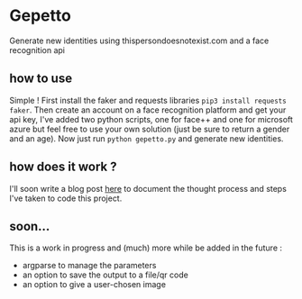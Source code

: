 # Gepetto
Generate new identities using thispersondoesnotexist.com and a face recognition api

## how to use

Simple ! First install the faker and requests libraries
`pip3 install requests faker`.
Then create an account on a face recognition platform and get your api key, I've added two python scripts, one for face++ and one for microsoft azure but feel free to use your own solution (just be sure to return a gender and an age).
Now just run 
`python gepetto.py`
and generate new identities.

## how does it work ?

I'll soon write a blog post [here](https://yarienkiva.ml/whatever_this_article_is_called) to document the thought process and steps I've taken to code this project.

## soon...
This is a work in progress and (much) more while be added in the future :
* argparse to manage the parameters
* an option to save the output to a file/qr code
* an option to give a user-chosen image
